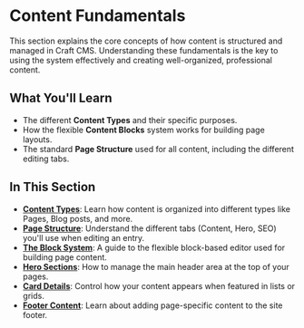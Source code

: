 # Content Fundamentals

This section explains the core concepts of how content is structured and managed in Craft CMS. Understanding these fundamentals is the key to using the system effectively and creating well-organized, professional content.

## What You'll Learn

- The different **Content Types** and their specific purposes.
- How the flexible **Content Blocks** system works for building page layouts.
- The standard **Page Structure** used for all content, including the different editing tabs.

## In This Section

-   **[Content Types](content-types.md)**: Learn how content is organized into different types like Pages, Blog posts, and more.
-   **[Page Structure](page-structure.md)**: Understand the different tabs (Content, Hero, SEO) you'll use when editing an entry.
-   **[The Block System](content-blocks.md)**: A guide to the flexible block-based editor used for building page content.
-   **[Hero Sections](hero.md)**: How to manage the main header area at the top of your pages.
-   **[Card Details](card-details.md)**: Control how your content appears when featured in lists or grids.
-   **[Footer Content](footer-content.md)**: Learn about adding page-specific content to the site footer.
